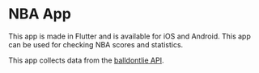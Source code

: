 # NBA App
This app is made in Flutter and is available for iOS and Android. This app can be used for checking NBA scores and statistics.

This app collects data from the [balldontlie API](https://www.balldontlie.io/#introduction).